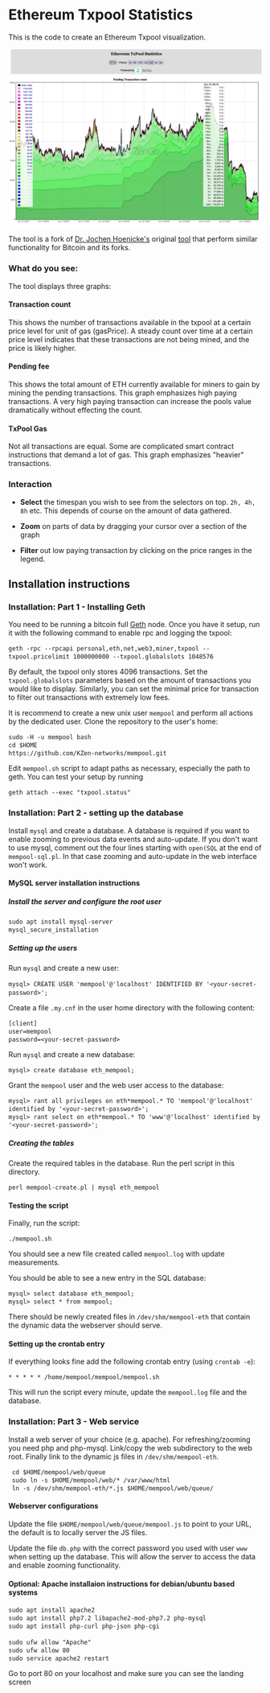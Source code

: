 # Ethereum Txpool Statistics

This is the code to create an Ethereum Txpool visualization.

![Txpool visualization](Demo.png?raw=true 'Txpool visualization')

The tool is a fork of [Dr. Jochen Hoenicke's](https://jochen-hoenicke.de) original [tool](https://github.com/jhoenicke/mempool) that perform similar functionality for Bitcoin and its forks.

### What do you see:

The tool displays three graphs:

#### Transaction count

This shows the number of transactions available in the txpool at a certain price level for unit of gas (gasPrice).
A steady count over time at a certain price level indicates that these transactions are not being mined, and the price is likely higher.

#### Pending fee

This shows the total amount of ETH currently available for miners to gain by mining the pending transactions.
This graph emphasizes high paying transactions. A very high paying transaction can increase the pools value dramatically without effecting the count.

#### TxPool Gas

Not all transactions are equal. Some are complicated smart contract instructions that demand a lot of gas.
This graph emphasizes "heavier" transactions.

### Interaction

- **Select** the timespan you wish to see from the selectors on top. `2h, 4h, 8h` etc.
  This depends of course on the amount of data gathered.

- **Zoom** on parts of data by dragging your cursor over a section of the graph

- **Filter** out low paying transaction by clicking on the price ranges in the legend.

## Installation instructions

### Installation: Part 1 - Installing Geth

You need to be running a bitcoin full [Geth](https://github.com/ethereum/go-ethereum) node.
Once you have it setup, run it with the following command to enable rpc and logging the txpool:

```
geth -rpc --rpcapi personal,eth,net,web3,miner,txpool --txpool.pricelimit 1000000000 --txpool.globalslots 1048576
```

By default, the txpool only stores 4096 transactions. Set the `txpool.globalslots` parameters based on the amount of transactions you would like to display.
Similarly, you can set the minimal price for transaction to filter out transactions with extremely low fees.

It is recommend to create a new unix user `mempool` and perform all actions by the dedicated user.
Clone the repository to the user's home:

```
sudo -H -u mempool bash
cd $HOME
https://github.com/KZen-networks/mempool.git
```

Edit `mempool.sh` script to adapt paths as necessary, especially the path to geth.
You can test your setup by running

```
geth attach --exec "txpool.status"
```

### Installation: Part 2 - setting up the database

Install `mysql` and create a database.
A database is required if you want to enable zooming to previous data events and auto-update.
If you don't want to use mysql, comment out the four lines starting with `open(SQL` at the end of
`mempool-sql.pl`.
In that case zooming and auto-update in the web interface won't work.

#### MySQL server installation instructions

##### Install the server and configure the root user

```
sudo apt install mysql-server
mysql_secure_installation
```

##### Setting up the users

Run `mysql` and create a new user:

`mysql> CREATE USER 'mempool'@'localhost' IDENTIFIED BY '<your-secret-password>';`

Create a file `.my.cnf` in the user home directory with the following content:

```
[client]
user=mempool
password=<your-secret-password>
```

Run `mysql` and create a new database:

```
mysql> create database eth_mempool;
```

Grant the `mempool` user and the web user access to the database:

```
mysql> rant all privileges on eth*mempool.* TO 'mempool'@'localhost' identified by '<your-secret-password>';
mysql> rant select on eth*mempool.* TO 'www'@'localhost' identified by '<your-secret-password>';
```

##### Creating the tables

Create the required tables in the database. Run the perl script in this directory.

```
perl mempool-create.pl | mysql eth_mempool
```

#### Testing the script

Finally, run the script:

```
./mempool.sh
```

You should see a new file created called `mempool.log` with update measurements.

You should be able to see a new entry in the SQL database:

```
mysql> select database eth_mempool;
mysql> select * from mempool;
```

There should be newly created files in `/dev/shm/mempool-eth` that contain the dynamic data the
webserver should serve.

#### Setting up the crontab entry

If everything looks fine add the following crontab entry (using `crontab -e`):

```
* * * * * /home/mempool/mempool/mempool.sh
```

This will run the script every minute, update the `mempool.log` file and the database.

### Installation: Part 3 - Web service

Install a web server of your choice (e.g. apache).
For refreshing/zooming you need php and php-mysql.
Link/copy the web subdirectory to the web root.
Finally link to the dynamic js files in `/dev/shm/mempool-eth`.

```
 cd $HOME/mempool/web/queue
 sudo ln -s $HOME/mempool/web/* /var/www/html
 ln -s /dev/shm/mempool-eth/*.js $HOME/mempool/web/queue/
```

#### Webserver configurations

Update the file `$HOME/mempool/web/queue/mempool.js` to point to your URL, the default is to locally server the JS files.

Update the file `db.php` with the correct password you used with user `www` when setting up the database.
This will allow the server to access the data and enable zooming functionality.

#### Optional: Apache installaion instructions for debian/ubuntu based systems

```
sudo apt install apache2
sudo apt install php7.2 libapache2-mod-php7.2 php-mysql
sudo apt install php-curl php-json php-cgi

sudo ufw allow "Apache"
sudo ufw allow 80
sudo service apache2 restart
```

Go to port 80 on your localhost and make sure you can see the landing screen
